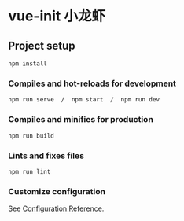 # vue-init 小龙虾

## Project setup

```
npm install
```

### Compiles and hot-reloads for development

```
npm run serve  /  npm start  /  npm run dev
```

### Compiles and minifies for production

```
npm run build
```

### Lints and fixes files

```
npm run lint
```

### Customize configuration

See [Configuration Reference](https://cli.vuejs.org/config/).
